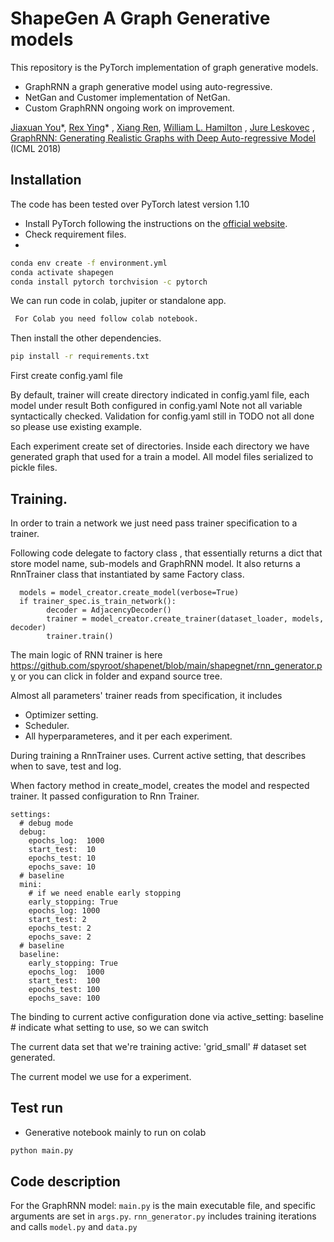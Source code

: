 # ShapeGen A Graph Generative models

This repository is the PyTorch implementation of graph generative models. 
- GraphRNN a graph generative model using auto-regressive.
- NetGan and Customer implementation of NetGan.
- Custom GraphRNN ongoing work on improvement.

[Jiaxuan You](https://cs.stanford.edu/~jiaxuan/)\*, [Rex Ying](https://cs.stanford.edu/people/rexy/)\*
, [Xiang Ren](http://www-bcf.usc.edu/~xiangren/), [William L. Hamilton](https://stanford.edu/~wleif/)
, [Jure Leskovec](https://cs.stanford.edu/people/jure/index.html)
, [GraphRNN: Generating Realistic Graphs with Deep Auto-regressive Model](https://arxiv.org/abs/1802.08773) (ICML 2018)

## Installation

The code has been tested over PyTorch latest version 1.10
 - Install PyTorch following the instructions on the [official website](https://pytorch.org/).
 - Check requirement files.
 - 
```bash
conda env create -f environment.yml
conda activate shapegen
conda install pytorch torchvision -c pytorch
```

We can run code in colab, jupiter or standalone app.
```bash
 For Colab you need follow colab notebook.
```
Then install the other dependencies.

```bash
pip install -r requirements.txt
```

First create config.yaml file

By default, trainer will create directory indicated in config.yaml file, each model under result
Both configured in config.yaml Note not all variable syntactically checked.  Validation for config.yaml still in TODO not all done so please use existing example.

Each experiment create set of directories.  Inside each directory we have generated graph 
that used for a train a model.  All model files serialized to pickle files.

## Training.

In order to train a network we just need pass trainer specification to a trainer.

Following code delegate to factory class , that essentially returns a dict 
that store model name, sub-models and GraphRNN model. It also returns
a RnnTrainer class that instantiated by same Factory class.

```
  models = model_creator.create_model(verbose=True)
  if trainer_spec.is_train_network():
        decoder = AdjacencyDecoder()
        trainer = model_creator.create_trainer(dataset_loader, models, decoder)
        trainer.train()
```

The main logic of RNN trainer is here
https://github.com/spyroot/shapenet/blob/main/shapegnet/rnn_generator.py
or you can click in folder and expand source tree.

Almost all parameters' trainer reads from specification, it includes 

* Optimizer setting.
* Scheduler.
* All hyperparameteres, and it per each experiment.

During training a RnnTrainer uses.  Current active setting, that describes
when to save, test and log.  

When factory method in create_model, creates the model and respected trainer.
It passed configuration to Rnn Trainer.

```
settings:
  # debug mode
  debug:
    epochs_log:  1000
    start_test:  10
    epochs_test: 10
    epochs_save: 10
  # baseline
  mini:
    # if we need enable early stopping
    early_stopping: True
    epochs_log: 1000
    start_test: 2
    epochs_test: 2
    epochs_save: 2
  # baseline
  baseline:
    early_stopping: True
    epochs_log:  1000
    start_test:  100
    epochs_test: 100
    epochs_save: 100
```

The binding to current active configuration done via 
active_setting: baseline    # indicate what setting to use, so we can switch 

The current data set that we're training
active: 'grid_small'        # dataset set generated.

The current model we use for a experiment.

## Test run

- Generative notebook mainly to run on colab


```bash
python main.py
```

## Code description

For the GraphRNN model:
`main.py` is the main executable file, and specific arguments are set in `args.py`.
`rnn_generator.py` includes training iterations and calls `model.py` and `data.py`
